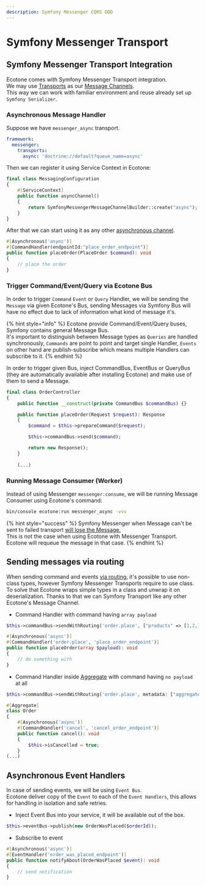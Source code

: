 ```yaml
---
description: Symfony Messenger CQRS DDD
---
```


# Symfony Messenger Transport

## Symfony Messenger Transport Integration

Ecotone comes with Symfony Messenger Transport integration. \
We may use [Transports](https://symfony.com/doc/current/messenger.html#transport-configuration) as our [Message Channels](../../messaging/messaging-concepts/message-channel.md). \
This way we can work with familiar environment and reuse already set up `Symfony Serializer`.

### Asynchronous Message Handler

Suppose we have `messenger_async` transport.

```yaml
framework:
  messenger:
    transports:
      async: 'doctrine://default?queue_name=async'
```

Then we can register it using Service Context in Ecotone:

```php
final class MessagingConfiguration
{
    #[ServiceContext]
    public function asyncChannel()
    {
        return SymfonyMessengerMessageChannelBuilder::create("async");
    }
}
```

After that we can start using it as any other [asynchronous channel](../../modelling/asynchronous-handling/).

```php
#[Asynchronous('async')]
#[CommandHandler(endpointId:"place_order_endpoint")]
public function placeOrder(PlaceOrder $command): void
{
    // place the order
}
```

### Trigger Command/Event/Query via Ecotone Bus

In order to trigger `Command` `Event` or `Query` Handler, we will be sending the `Message` via given Ecotone's Bus, sending Messages via Symfony Bus will have no effect due to lack of information what kind of message it's.

{% hint style="info" %}
Ecotone provide Command/Event/Query buses, Symfony contains general Message Bus. \
It's important to distinguish between Message types as `Queries` are handled synchronously, `Commands` are point to point and target single Handler, `Events` on other hand are publish-subscribe which means multiple Handlers can subscribe to it.&#x20;
{% endhint %}

In order to trigger given Bus, inject CommandBus, EventBus or QueryBus (they are automatically available after installing Ecotone) and make use of them to send a Message.

```php
final class OrderController
{
    public function __construct(private CommandBus $commandBus) {}

    public function placeOrder(Request $request): Response
    {
        $command = $this->prepareCommand($request);

        $this->commandBus->send($command);

        return new Response();
    }
    
    (...)
```

### Running Message Consumer (Worker)

Instead of using Messenger `messenger:consume`, we will be running Message Consumer using Ecotone's command:

```bash
bin/console ecotone:run messenger_async -vvv
```

{% hint style="success" %}
Symfony Messenger when Message can't be sent to failed transport [will lose the Message.](https://github.com/symfony/symfony/issues/36870)\
This is not the case when using Ecotone with Messenger Transport. Ecotone will requeue the message in that case.
{% endhint %}

## Sending messages via routing

When sending command and events [via routing](broken-reference), it's possible to use non-class types, however Symfony Messenger Transports require to use class. To solve that Ecotone wraps simple types in a class and unwrap it on deserialization. Thanks to that we can Symfony Transport like any other Ecotone's Message Channel.

* Command Handler with command having `array payload`

```php
$this->commandBus->sendWithRouting('order.place', ["products" => [1,2,3]]);
```

```php
#[Asynchronous('async')]
#[CommandHandler('order.place', 'place_order_endpoint')]
public function placeOrder(array $payload): void
{
    // do something with 
}
```

* Command Handler inside [Aggregate](../../modelling/command-handling/state-stored-aggregate/) with command having `no payload` at all

```php
$this->commandBus->sendWithRouting('order.place', metadata: ["aggregate.id" => 123]);
```

```php
#[Aggregate]
class Order
{
    #[Asynchronous('async')]
    #[CommandHandler('cancel', 'cancel_order_endpoint')]
    public function cancel(): void
    {
        $this->isCancelled = true;
    }
(...)    
```

## Asynchronous Event Handlers

In case of sending events, we will be using `Event Bus`.\
Ecotone deliver copy of the `Event` to each of the `Event Handlers`, this allows for handling in isolation and safe retries.

* Inject Event Bus into your service, it will be available out of the box.

```php
$this->eventBus->publish(new OrderWasPlaced($orderId));
```

* Subscribe to event

```php
#[Asynchronous('async')]
#[EventHandler('order_was_placed_endpoint')]
public function notifyAbout(OrderWasPlaced $event): void
{
    // send notification
}
```
